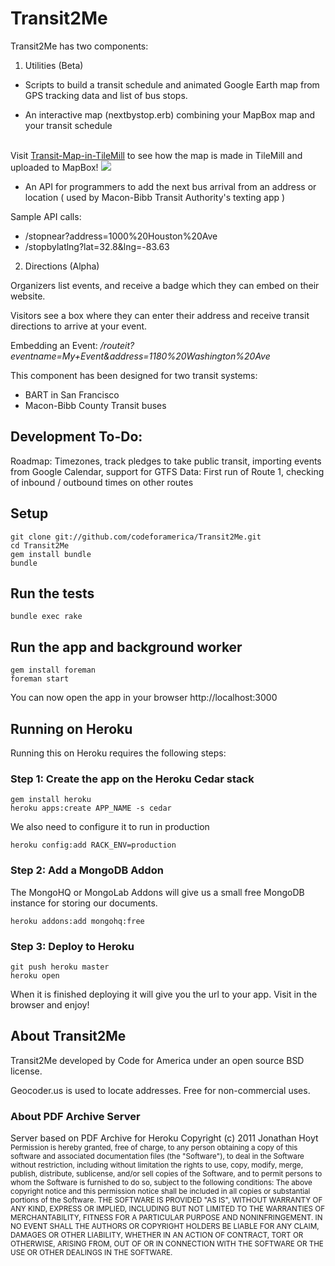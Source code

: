 # Transit2Me

Transit2Me has two components:

1) Utilities (Beta)

- Scripts to build a transit schedule and animated Google Earth map from GPS tracking data and list of bus stops.

- An interactive map (nextbystop.erb) combining your MapBox map and your transit schedule
<br/>
Visit <a href="https://github.com/codeforamerica/Transit-Map-in-TileMill/">Transit-Map-in-TileMill</a> to see how the map is made in TileMill and uploaded to MapBox!

<img src="http://i.imgur.com/VEzJU.png"/>
<br/>

- An API for programmers to add the next bus arrival from an address or location ( used by Macon-Bibb Transit Authority's texting app )

Sample API calls:
<ul>
<li>/stopnear?address=1000%20Houston%20Ave</li>
<li>/stopbylatlng?lat=32.8&lng=-83.63</li>
</ul>

2) Directions (Alpha)

Organizers list events, and receive a badge which they can embed on their website.

Visitors see a box where they can enter their address and receive transit directions to arrive at your event.

Embedding an Event: <i>/routeit?eventname=My+Event&address=1180%20Washington%20Ave</i>

This component has been designed for two transit systems:
<ul>
<li>BART in San Francisco</li>
<li>Macon-Bibb County Transit buses</li>
</ul>

## Development To-Do:

Roadmap: Timezones, track pledges to take public transit, importing events from Google Calendar, support for GTFS
Data: First run of Route 1, checking of inbound / outbound times on other routes


## Setup

    git clone git://github.com/codeforamerica/Transit2Me.git
    cd Transit2Me
    gem install bundle
    bundle

## Run the tests

    bundle exec rake

## Run the app and background worker

    gem install foreman
    foreman start

You can now open the app in your browser http://localhost:3000

## Running on Heroku

Running this on Heroku requires the following steps:

### Step 1: Create the app on the Heroku Cedar stack

    gem install heroku
    heroku apps:create APP_NAME -s cedar

We also need to configure it to run in production

    heroku config:add RACK_ENV=production

### Step 2: Add a MongoDB Addon

The MongoHQ or MongoLab Addons will give us a small free MongoDB instance for storing our documents.

    heroku addons:add mongohq:free

### Step 3: Deploy to Heroku

    git push heroku master
    heroku open

When it is finished deploying it will give you the url to your app. Visit in the browser and enjoy!


## About Transit2Me
Transit2Me developed by Code for America under an open source BSD license.

Geocoder.us is used to locate addresses. Free for non-commercial uses.

### About PDF Archive Server

Server based on PDF Archive for Heroku Copyright (c) 2011 Jonathan Hoyt
<small>Permission is hereby granted, free of charge, to any person obtaining a copy of this software and associated documentation files (the "Software"), to deal in the Software without restriction, including without limitation the rights to use, copy, modify, merge, publish, distribute, sublicense, and/or sell copies of the Software, and to permit persons to whom the Software is furnished to do so, subject to the following conditions:
The above copyright notice and this permission notice shall be included in all copies or substantial portions of the Software.
THE SOFTWARE IS PROVIDED "AS IS", WITHOUT WARRANTY OF ANY KIND, EXPRESS OR IMPLIED, INCLUDING BUT NOT LIMITED TO THE WARRANTIES OF MERCHANTABILITY, FITNESS FOR A PARTICULAR PURPOSE AND NONINFRINGEMENT. IN NO EVENT SHALL THE AUTHORS OR COPYRIGHT HOLDERS BE LIABLE FOR ANY CLAIM, DAMAGES OR OTHER LIABILITY, WHETHER IN AN ACTION OF CONTRACT, TORT OR OTHERWISE, ARISING FROM, OUT OF OR IN CONNECTION WITH THE SOFTWARE OR THE USE OR OTHER DEALINGS IN THE SOFTWARE.</small>
